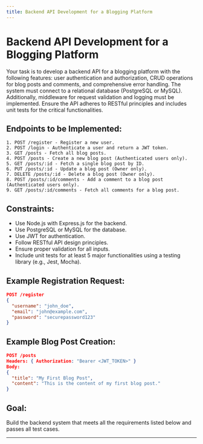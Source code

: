 ```yaml
---
title: Backend API Development for a Blogging Platform
---
```


# Backend API Development for a Blogging Platform

Your task is to develop a backend API for a blogging platform with the following features: user authentication and authorization, CRUD operations for blog posts and comments, and comprehensive error handling. The system must connect to a relational database (PostgreSQL or MySQL). Additionally, middleware for request validation and logging must be implemented. Ensure the API adheres to RESTful principles and includes unit tests for the critical functionalities.

## Endpoints to be Implemented:

```plaintext
1. POST /register - Register a new user.
2. POST /login - Authenticate a user and return a JWT token.
3. GET /posts - Fetch all blog posts.
4. POST /posts - Create a new blog post (Authenticated users only).
5. GET /posts/:id - Fetch a single blog post by ID.
6. PUT /posts/:id - Update a blog post (Owner only).
7. DELETE /posts/:id - Delete a blog post (Owner only).
8. POST /posts/:id/comments - Add a comment to a blog post (Authenticated users only).
9. GET /posts/:id/comments - Fetch all comments for a blog post.
```

## Constraints:

- Use Node.js with Express.js for the backend.
- Use PostgreSQL or MySQL for the database.
- Use JWT for authentication.
- Follow RESTful API design principles.
- Ensure proper validation for all inputs.
- Include unit tests for at least 5 major functionalities using a testing library (e.g., Jest, Mocha).

## Example Registration Request:

```json
POST /register
{
  "username": "john_doe",
  "email": "john@example.com",
  "password": "securepassword123"
}
```

## Example Blog Post Creation:

```json
POST /posts
Headers: { Authorization: "Bearer <JWT_TOKEN>" }
Body:
{
  "title": "My First Blog Post",
  "content": "This is the content of my first blog post."
}
```

## Goal:

Build the backend system that meets all the requirements listed below and passes all test cases.

---
